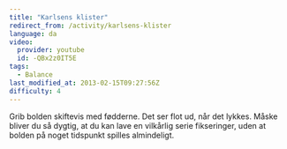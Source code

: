 ```yaml
---
title: "Karlsens klister"
redirect_from: /activity/karlsens-klister
language: da
video:
  provider: youtube
  id: -QBx2z0IT5E
tags:
  - Balance
last_modified_at: 2013-02-15T09:27:56Z
difficulty: 4
---
```


Grib bolden skiftevis med fødderne. Det ser flot ud, når det lykkes. Måske
bliver du så dygtig, at du kan lave en vilkårlig serie fikseringer, uden at
bolden på noget tidspunkt spilles almindeligt.

